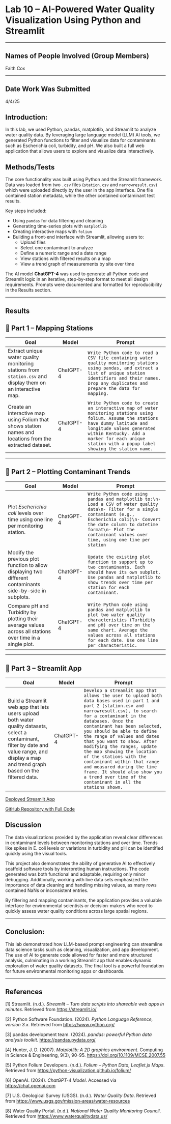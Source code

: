 # Lab 10 – AI-Powered Water Quality Visualization Using Python and Streamlit

---

## Names of People Involved (Group Members)
Faith Cox

---

## Date Work Was Submitted
4/4/25


## Introduction:
In this lab, we used Python, pandas, matplotlib, and Streamlit to analyze water quality data. By
leveraging large language model (LLM) AI tools, we generated Python functions to filter and
visualize data for contaminants such as Escherichia coli, turbidity, and pH. We also built a full web
application that allows users to explore and visualize data interactively.

## Methods/Tests
The core functionality was built using Python and the Streamlit framework. Data was loaded from two `.csv` files (`station.csv` and `narrowresult.csv`) which were uploaded directly by the user in the app interface. One file contained station metadata, while the other contained contaminant test results.

Key steps included:

- Using `pandas` for data filtering and cleaning  
- Generating time-series plots with `matplotlib`  
- Creating interactive maps with `folium`  
- Building a front-end interface with Streamlit, allowing users to:
  - Upload files
  - Select one contaminant to analyze
  - Define a numeric range and a date range
  - View stations with filtered results on a map
  - View a trend graph of measurements by site over time

The AI model **ChatGPT-4** was used to generate all Python code and Streamlit logic in an iterative, step-by-step format to meet all design requirements. Prompts were documented and formatted for reproducibility in the Results section.

---

## Results




## 🔹 Part 1 – Mapping Stations

| Goal | Model | Prompt |
|------|--------|--------|
| Extract unique water quality monitoring stations from `station.csv` and display them on an interactive map. | ChatGPT-4 | `Write Python code to read a CSV file containing water quality monitoring stations using pandas, and extract a list of unique station identifiers and their names. Drop any duplicates and prepare the data for mapping.` |
| Create an interactive map using Folium that shows station names and locations from the extracted dataset. | ChatGPT-4 | `Write Python code to create an interactive map of water monitoring stations using folium. Assume the stations have dummy latitude and longitude values generated within Kentucky. Add a marker for each unique station with a popup label showing the station name.` |

---

## 🔹 Part 2 – Plotting Contaminant Trends

| Goal | Model | Prompt |
|------|--------|--------|
| Plot *Escherichia coli* levels over time using one line per monitoring station. | ChatGPT-4 | `Write Python code using pandas and matplotlib to:\n- Load a CSV of water quality data\n- Filter for a single contaminant (e.g., Escherichia coli)\n- Convert the date column to datetime format\n- Plot the contaminant values over time, using one line per station` |
| Modify the previous plot function to allow displaying two different contaminants side-by-side in subplots. | ChatGPT-4 | `Update the existing plot function to support up to two contaminants. Each should have its own subplot. Use pandas and matplotlib to show trends over time per station for each contaminant.` |
| Compare pH and Turbidity by plotting their average values across all stations over time in a single plot. | ChatGPT-4 | `Write Python code using pandas and matplotlib to plot two water quality characteristics (Turbidity and pH) over time on the same chart. Average the values across all stations for each date. Use one line per characteristic.` |

---

## 🔹 Part 3 – Streamlit App

| Goal | Model | Prompt |
|------|--------|--------|
| Build a Streamlit web app that lets users upload both water quality datasets, select a contaminant, filter by date and value range, and display a map and trend graph based on the filtered data. | ChatGPT-4 | `Develop a streamlit app that allows the user to upload both data bases used in part 1 and part 2 (station.csv and narrowresult.csv), to search for a contaminant in the databases. Once the contaminant has been selected, you should be able to define the range of values and dates that you want to show. After modifying the ranges, update the map showing the location of the stations with the contaminant within that range and measured during the time frame. It should also show you a trend over time of the contaminant in all the stations shown.` |

[Deployed Streamlit App](https://organic-zebra-696gx7gjg492r5w9-8501.app.github.dev/)

[GitHub Repository with Full Code](https://github.com/faco229/Lab10/blob/main/streamlit_app.py)

## Discussion

The data visualizations provided by the application reveal clear differences in contaminant levels between monitoring stations and over time. Trends like spikes in E. coli levels or variations in turbidity and pH can be identified quickly using the visual tools.

This project also demonstrates the ability of generative AI to effectively scaffold software tools by interpreting human instructions. The code generated was both functional and adaptable, requiring only minor debugging. Additionally, working with live data sets emphasized the importance of data cleaning and handling missing values, as many rows contained NaNs or inconsistent entries.

By filtering and mapping contaminants, the application provides a valuable interface for environmental scientists or decision-makers who need to quickly assess water quality conditions across large spatial regions.

---


## Conclusion:
This lab demonstrated how LLM-based prompt engineering can streamline data science tasks such as cleaning, visualization, and app development. The use of AI to generate code allowed for faster and more structured analysis, culminating in a working Streamlit app that enables dynamic exploration of water quality datasets. The final tool is a powerful foundation for future environmental monitoring apps or dashboards.

---

## References

[1] Streamlit. (n.d.). *Streamlit – Turn data scripts into shareable web apps in minutes*. Retrieved from https://streamlit.io/

[2] Python Software Foundation. (2024). *Python Language Reference, version 3.x*. Retrieved from https://www.python.org/

[3] pandas development team. (2024). *pandas: powerful Python data analysis toolkit*. https://pandas.pydata.org/

[4] Hunter, J. D. (2007). *Matplotlib: A 2D graphics environment*. Computing in Science & Engineering, 9(3), 90-95. https://doi.org/10.1109/MCSE.2007.55

[5] Python Folium Developers. (n.d.). *Folium – Python Data, Leaflet.js Maps*. Retrieved from https://python-visualization.github.io/folium/

[6] OpenAI. (2024). *ChatGPT-4 Model*. Accessed via https://chat.openai.com

[7] U.S. Geological Survey (USGS). (n.d.). *Water Quality Data*. Retrieved from https://www.usgs.gov/mission-areas/water-resources

[8] Water Quality Portal. (n.d.). *National Water Quality Monitoring Council*. Retrieved from https://www.waterqualitydata.us/

  
